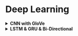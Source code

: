 # Deep Learning

<div style='width:1000px;margin:auto'>

<details><summary><b>CNN with GloVe</b></summary><p>
<li><a href='./0_notebooks/CNN.html'>CNN with Text</a></li>
</p></details>

<details><summary><b>LSTM & GRU & Bi-Directional</b></summary><p>
<li><a href='./0_notebooks/LSTM_Toxic.html'>LSTM with Text</a></li>
<h4>Note: For Bi-Directional, do the following:</h4>
```
x = Bidirectional(LSTM(15, return_sequences=True))(x)
x = GlobalMaxPool1D()(x)
```

</p></details>

</div>